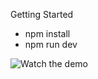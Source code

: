 Getting Started

- npm install
- npm run dev

![Watch the demo](https://www.loom.com/share/16dc0d76bb324281af11e8ab1efc5d97?sid=afa18a1c-c01d-4165-a366-cdfc02fa5cd0)
